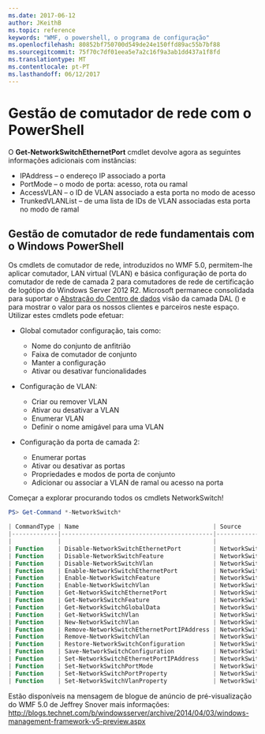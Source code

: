 ```yaml
---
ms.date: 2017-06-12
author: JKeithB
ms.topic: reference
keywords: "WMF, o powershell, o programa de configuração"
ms.openlocfilehash: 80852bf750700d549de24e150ffd89ac55b7bf88
ms.sourcegitcommit: 75f70c7df01eea5e7a2c16f9a3ab1dd437a1f8fd
ms.translationtype: MT
ms.contentlocale: pt-PT
ms.lasthandoff: 06/12/2017
---
```

# <a name="network-switch-management-with-powershell"></a>Gestão de comutador de rede com o PowerShell

O **Get-NetworkSwitchEthernetPort** cmdlet devolve agora as seguintes informações adicionais com instâncias:

- IPAddress – o endereço IP associado a porta
- PortMode – o modo de porta: acesso, rota ou ramal
- AccessVLAN – o ID de VLAN associado a esta porta no modo de acesso
- TrunkedVLANList – de uma lista de IDs de VLAN associadas esta porta no modo de ramal

## <a name="fundamental-network-switch-management-with-windows-powershell"></a>Gestão de comutador de rede fundamentais com o Windows PowerShell

Os cmdlets de comutador de rede, introduzidos no WMF 5.0, permitem-lhe aplicar comutador, LAN virtual (VLAN) e básica configuração de porta do comutador de rede de camada 2 para comutadores de rede de certificação de logótipo do Windows Server 2012 R2. Microsoft permanece consolidada para suportar o [Abstração do Centro de dados](http://technet.microsoft.com/en-us/cloud/dal.aspx) visão da camada DAL () e para mostrar o valor para os nossos clientes e parceiros neste espaço. Utilizar estes cmdlets pode efetuar:

- Global comutador configuração, tais como:
    - Nome do conjunto de anfitrião
    - Faixa de comutador de conjunto
    - Manter a configuração
    - Ativar ou desativar funcionalidades

- Configuração de VLAN:
    - Criar ou remover VLAN
    - Ativar ou desativar a VLAN
    - Enumerar VLAN
    - Definir o nome amigável para uma VLAN

- Configuração da porta de camada 2:
    - Enumerar portas
    - Ativar ou desativar as portas
    - Propriedades e modos de porta de conjunto
    - Adicionar ou associar a VLAN de ramal ou acesso na porta

Começar a explorar procurando todos os cmdlets NetworkSwitch!

```powershell
PS> Get-Command *-NetworkSwitch*

| CommandType | Name                                      | Source        |
|-------------|-------------------------------------------|---------------|
|             |                                           |               |
| Function    | Disable-NetworkSwitchEthernetPort         | NetworkSwitch |
| Function    | Disable-NetworkSwitchFeature              | NetworkSwitch |
| Function    | Disable-NetworkSwitchVlan                 | NetworkSwitch |
| Function    | Enable-NetworkSwitchEthernetPort          | NetworkSwitch |
| Function    | Enable-NetworkSwitchFeature               | NetworkSwitch |
| Function    | Enable-NetworkSwitchVlan                  | NetworkSwitch |
| Function    | Get-NetworkSwitchEthernetPort             | NetworkSwitch |
| Function    | Get-NetworkSwitchFeature                  | NetworkSwitch |
| Function    | Get-NetworkSwitchGlobalData               | NetworkSwitch |
| Function    | Get-NetworkSwitchVlan                     | NetworkSwitch |
| Function    | New-NetworkSwitchVlan                     | NetworkSwitch |
| Function    | Remove-NetworkSwitchEthernetPortIPAddress | NetworkSwitch |
| Function    | Remove-NetworkSwitchVlan                  | NetworkSwitch |
| Function    | Restore-NetworkSwitchConfiguration        | NetworkSwitch |
| Function    | Save-NetworkSwitchConfiguration           | NetworkSwitch |
| Function    | Set-NetworkSwitchEthernetPortIPAddress    | NetworkSwitch |
| Function    | Set-NetworkSwitchPortMode                 | NetworkSwitch |
| Function    | Set-NetworkSwitchPortProperty             | NetworkSwitch |
| Function    | Set-NetworkSwitchVlanProperty             | NetworkSwitch |
```

Estão disponíveis na mensagem de blogue de anúncio de pré-visualização do WMF 5.0 de Jeffrey Snover mais informações: <http://blogs.technet.com/b/windowsserver/archive/2014/04/03/windows-management-framework-v5-preview.aspx>

